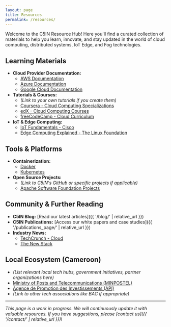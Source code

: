 ```yaml
---
layout: page
title: Resources
permalink: /resources/
---
```


Welcome to the C5IN Resource Hub! Here you'll find a curated collection of materials to help you learn, innovate, and stay updated in the world of cloud computing, distributed systems, IoT Edge, and Fog technologies.

## Learning Materials

*   **Cloud Provider Documentation:**
    *   [AWS Documentation](https://aws.amazon.com/documentation/)
    *   [Azure Documentation](https://docs.microsoft.com/en-us/azure/)
    *   [Google Cloud Documentation](https://cloud.google.com/docs/)
*   **Tutorials & Courses:**
    *   *(Link to your own tutorials if you create them)*
    *   [Coursera - Cloud Computing Specializations](https://www.coursera.org/browse/information-technology/cloud-computing)
    *   [edX - Cloud Computing Courses](https://www.edx.org/learn/cloud-computing)
    *   [freeCodeCamp - Cloud Curriculum](https://www.freecodecamp.org/news/tag/cloud-computing/)
*   **IoT & Edge Computing:**
    *   [IoT Fundamentals - Cisco](https://www.cisco.com/c/en/us/solutions/internet-of-things/overview.html)
    *   [Edge Computing Explained - The Linux Foundation](https://www.linuxfoundation.org/tools/edge-computing-explained/)

## Tools & Platforms

*   **Containerization:**
    *   [Docker](https://www.docker.com/)
    *   [Kubernetes](https://kubernetes.io/)
*   **Open Source Projects:**
    *   *(Link to C5IN's GitHub or specific projects if applicable)*
    *   [Apache Software Foundation Projects](https://projects.apache.org/)

## Community & Further Reading

*   **C5IN Blog:** [Read our latest articles]({{ '/blog/' | relative_url }})
*   **C5IN Publications:** [Access our white papers and case studies]({{ '/publications_page/' | relative_url }})
*   **Industry News:**
    *   [TechCrunch - Cloud](https://techcrunch.com/category/cloud/)
    *   [The New Stack](https://thenewstack.io/)

## Local Ecosystem (Cameroon)

*   *(List relevant local tech hubs, government initiatives, partner organizations here)*
*   [Ministry of Posts and Telecommunications (MINPOSTEL)](http://www.minpostel.gov.cm/)
*   [Agence de Promotion des Investissements (API)](https://www.investincameroon.net/)
*   *(Link to other tech associations like BAC if appropriate)*

---

*This page is a work in progress. We will continuously update it with valuable resources. If you have suggestions, please [contact us]({{ '/contact/' | relative_url }})!*